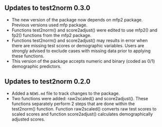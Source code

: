 ## Updates to test2norm 0.3.0

* The new version of the package now depends on mfp2 package. Previous versions
  used mfp package.
* Functions test2norm() and score2adjust() were edited to use mfp2() and fp2()
  functions from the mfp2 package. 
* Functions test2norm() and score2adjust() may results in error when there are 
  missing test scores or demographic variables. Users are strongly advised to
  exclude cases with missing data prior to applying these functions.
* This version of the package accepts numeric and binary (coded as 0/1) 
  demographic predictors.

## Updates to test2norm 0.2.0

* Added a `NEWS.md` file to track changes to the package.
* Two functions were added: raw2scaled() and score2adjust(). These functions
separately perform 2 steps that are done within the test2norm() function.
Function raw2scaled() converts raw test scores to scaled scores and function
score2adjust() calculates demographically adjusted scores. 


